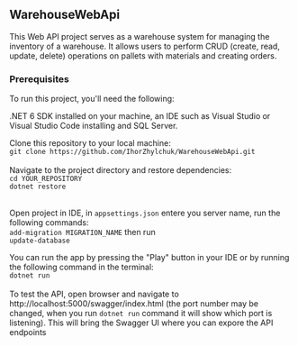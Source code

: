 ## WarehouseWebApi
This Web API project serves as a warehouse system for managing the inventory of a warehouse. It allows users to perform CRUD (create, read, update, delete) operations on pallets with materials and creating orders.

### Prerequisites
To run this project, you'll need the following:

.NET 6 SDK installed on your machine, an IDE such as Visual Studio or Visual Studio Code installing and SQL Server.

Clone this repository to your local machine:<br/>
````git clone https://github.com/IhorZhylchuk/WarehouseWebApi.git````
<br/>
<br/>
Navigate to the project directory and restore dependencies:
<br/>
```cd YOUR_REPOSITORY```<br/>
```dotnet restore```<br/><br/>

Open project in IDE, in ```appsettings.json``` entere you server name, run the following commands:<br/>
```add-migration MIGRATION_NAME``` then run <br/>
```update-database```<br/>

You can run the app by pressing the "Play" button in your IDE or by running the following command in the terminal:
<br/>
```dotnet run```
<br/><br/>
To test the API, open browser and navigate to http://localhost:5000/swagger/index.html (the port number may be changed, when you run ```dotnet run``` command it will show which port is listening). This will bring the Swagger UI where you can expore the API endpoints


